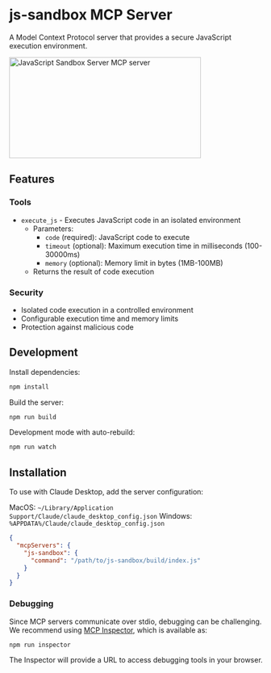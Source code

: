 # js-sandbox MCP Server

A Model Context Protocol server that provides a secure JavaScript execution environment.

<a href="https://glama.ai/mcp/servers/agatnhlgki">
  <img width="380" height="200" src="https://glama.ai/mcp/servers/agatnhlgki/badge" alt="JavaScript Sandbox Server MCP server" />
</a>

## Features

### Tools
- `execute_js` - Executes JavaScript code in an isolated environment
  - Parameters:
    - `code` (required): JavaScript code to execute
    - `timeout` (optional): Maximum execution time in milliseconds (100-30000ms)
    - `memory` (optional): Memory limit in bytes (1MB-100MB)
  - Returns the result of code execution

### Security
- Isolated code execution in a controlled environment
- Configurable execution time and memory limits
- Protection against malicious code

## Development

Install dependencies:
```bash
npm install
```

Build the server:
```bash
npm run build
```

Development mode with auto-rebuild:
```bash
npm run watch
```

## Installation

To use with Claude Desktop, add the server configuration:

MacOS: `~/Library/Application Support/Claude/claude_desktop_config.json`
Windows: `%APPDATA%/Claude/claude_desktop_config.json`

```json
{
  "mcpServers": {
    "js-sandbox": {
      "command": "/path/to/js-sandbox/build/index.js"
    }
  }
}
```

### Debugging

Since MCP servers communicate over stdio, debugging can be challenging. We recommend using [MCP Inspector](https://github.com/modelcontextprotocol/inspector), which is available as:

```bash
npm run inspector
```

The Inspector will provide a URL to access debugging tools in your browser.
